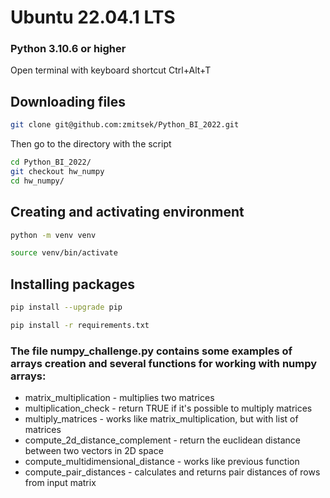 #  Ubuntu 22.04.1 LTS

### Python 3.10.6 or higher

 Open terminal with keyboard shortcut  Ctrl+Alt+T



## Downloading files
```sh
git clone git@github.com:zmitsek/Python_BI_2022.git
```
Then go to the directory with the script
```sh
cd Python_BI_2022/
git checkout hw_numpy
cd hw_numpy/
```
## Creating and activating environment
```sh
python -m venv venv
```
```sh
source venv/bin/activate
```

## Installing packages
```sh
pip install --upgrade pip
```
```sh
pip install -r requirements.txt
```



### The file numpy_challenge.py contains some examples of arrays creation and several functions for working with numpy arrays:
* matrix_multiplication - multiplies two matrices
* multiplication_check - return TRUE if it's possible to multiply matrices
* multiply_matrices - works like matrix_multiplication, but with list of matrices
* compute_2d_distance_complement - return the euclidean distance between two vectors in 2D space
* compute_multidimensional_distance - works like previous function
* compute_pair_distances - calculates and returns pair distances of rows from input matrix
